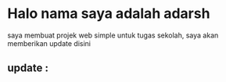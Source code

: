 # Halo nama saya adalah adarsh
saya membuat projek web simple untuk tugas sekolah, saya akan memberikan update disini

update :
-
